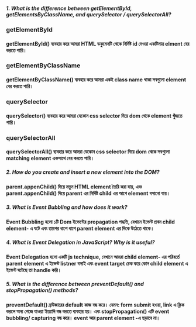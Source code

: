 ##### 1. What is the difference between getElementById, getElementsByClassName, and querySelector / querySelectorAll?

### getElementById

#### getElementById() ব্যবহার করে আমরা HTML ডকুমেনটি থেকে নির্দিষ্ট id দেওয়া একটিমাত্র elment বের করতে পারি।

### getElementByClassName

#### getElementByClassName() ব্যবহার করে আমরা একই class name থাকা সবগুলো element বের করতে পারি।

### querySelector

#### querySelector() ব্যবহার করে আমরা যেকোন css selector দিয়ে dom থেকে element খুঁজতে পারি।

### querySelectorAll

#### querySelectorAll() ব্যবহার করে আমরা যেকোন css selector দিয়ে dom থেকে সবগুলো matching element একসাথে বের করতে পারি।

##### 2. How do you create and insert a new element into the DOM?

#### parent.appenChild() দিয়ে নতুন HTML element তৈরি করা যায়, এবং parent.appenChild() দিয়ে parent এর নির্দিষ্ট child এর আগে element বসানো যায়।

##### 3. What is Event Bubbling and how does it work?

#### Event Bubbling হলো ১টি Dom ইভেন্টের propagation পদ্ধতি, যেখানে ইভেন্ট প্রথম child element- এ ঘটে এবং তারপর ধাপে ধাপে parent element এর দিকে উঠেতে থাকে।

##### 4. What is Event Delegation in JavaScript? Why is it useful?

#### Event Delegation হলো একটি js technique, যেখানে আমরা child element- এর পরিবর্তে parent element এ ইভেন্ট listner বসাই এবং event target চেক করে কোন child element এ ইভেন্ট ঘটেছে তা handle করি।

##### 5. What is the difference between preventDefault() and stopPropagation() methods?

#### preventDefault() ব্রাউজারের default কাজ বন্ধ করে। যেমন: form submit হওয়া, link এ ক্লিক করলে অন্য পেজে যাওয়া ইত্যাদি বন্ধ করতে ব্যবহার হয়। এবং stopPropagation() এটি event bubbling/ capturing বন্ধ করে। event আর parent element -এ ছড়াবে না।
